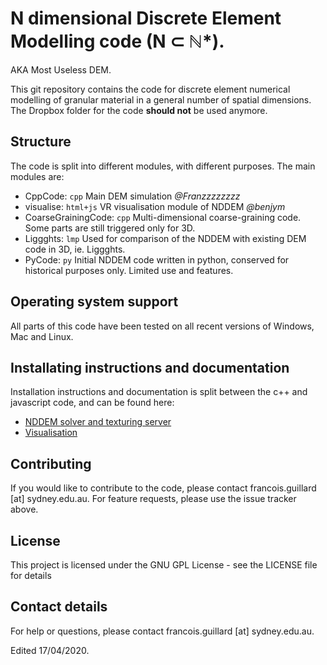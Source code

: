 # N dimensional Discrete Element Modelling code (N ⊂ ℕ*).
AKA Most Useless DEM.
 
This git repository contains the code for discrete element numerical modelling of granular material in a general number of spatial dimensions. The Dropbox folder for the code **should not** be used anymore.  

## Structure
The code is split into different modules, with different purposes. The main modules are:
- CppCode: `cpp` Main DEM simulation *@Franzzzzzzzz*
- visualise: `html+js` VR visualisation module of NDDEM *@benjym*
- CoarseGrainingCode: `cpp` Multi-dimensional coarse-graining code. Some parts are still triggered only for 3D.
- Liggghts: `lmp` Used for comparison of the NDDEM with existing DEM code in 3D, ie. Liggghts.
- PyCode: `py` Initial NDDEM code written in python, conserved for historical purposes only. Limited use and features.

## Operating system support
All parts of this code have been tested on all recent versions of Windows, Mac and Linux.

## Installating instructions and documentation
Installation instructions and documentation is split between the c++ and javascript code, and can be found here:
 - [NDDEM solver and texturing server](https://franzzzzzzzz.github.io/NDDEM/CppCode/html/index.html)
 - [Visualisation](https://franzzzzzzzz.github.io/NDDEM/visualise/docs/index.html)
<!-- Additional information and project progress are available as a [Dropbox Paper](https://paper.dropbox.com/doc/N-Dimensional-DEM--ATnZ6ZOpm18JqKQGFYDe3eS0Ag-cM3nXtl2Yy4gNNfqlNYeS). -->

## Contributing
If you would like to contribute to the code, please contact francois.guillard [at] sydney.edu.au. For feature requests, please use the issue tracker above.

## License
This project is licensed under the GNU GPL License - see the LICENSE file for details

## Contact details
For help or questions, please contact francois.guillard [at] sydney.edu.au.

Edited 17/04/2020.
